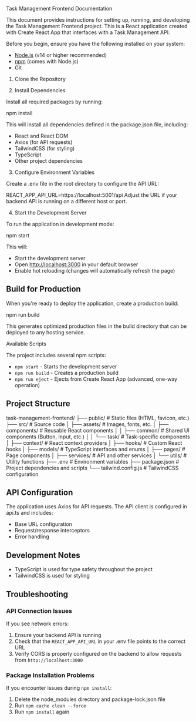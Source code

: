 Task Management Frontend Documentation

This document provides instructions for setting up, running, and developing the Task Management Frontend project. This is a React application created with Create React App that interfaces with a Task Management API.

Before you begin, ensure you have the following installed on your system:

- [Node.js](https://nodejs.org/) (v14 or higher recommended)
- [npm](https://www.npmjs.com/) (comes with Node.js)
- Git

1. Clone the Repository

2. Install Dependencies

Install all required packages by running:

npm install

This will install all dependencies defined in the package.json file, including:

- React and React DOM
- Axios (for API requests)
- TailwindCSS (for styling)
- TypeScript
- Other project dependencies

3. Configure Environment Variables

Create a .env file in the root directory to configure the API URL:

REACT_APP_API_URL=https://localhost:5001/api
Adjust the URL if your backend API is running on a different host or port.

4. Start the Development Server

To run the application in development mode:

npm start

This will:

- Start the development server
- Open [http://localhost:3000](http://localhost:3000) in your default browser
- Enable hot reloading (changes will automatically refresh the page)

## Build for Production

When you're ready to deploy the application, create a production build:

npm run build

This generates optimized production files in the build directory that can be deployed to any hosting service.

Available Scripts

The project includes several npm scripts:

- `npm start` - Starts the development server
- `npm run build` - Creates a production build
- `npm run eject` - Ejects from Create React App (advanced, one-way operation)

## Project Structure

task-management-frontend/
├── public/ # Static files (HTML, favicon, etc.)
├── src/ # Source code
│ ├── assets/ # Images, fonts, etc.
│ ├── components/ # Reusable React components
│ │ ├── common/ # Shared UI components (Button, Input, etc.)
│ │ └── task/ # Task-specific components
│ ├── context/ # React context providers
│ ├── hooks/ # Custom React hooks
│ ├── models/ # TypeScript interfaces and enums
│ ├── pages/ # Page components
│ ├── services/ # API and other services
│ └── utils/ # Utility functions
├── .env # Environment variables
├── package.json # Project dependencies and scripts
└── tailwind.config.js # TailwindCSS configuration

## API Configuration

The application uses Axios for API requests. The API client is configured in api.ts and includes:

- Base URL configuration
- Request/response interceptors
- Error handling

## Development Notes

- TypeScript is used for type safety throughout the project
- TailwindCSS is used for styling

## Troubleshooting

### API Connection Issues

If you see network errors:

1. Ensure your backend API is running
2. Check that the `REACT_APP_API_URL` in your .env file points to the correct URL
3. Verify CORS is properly configured on the backend to allow requests from `http://localhost:3000`

### Package Installation Problems

If you encounter issues during `npm install`:

1. Delete the node_modules directory and package-lock.json file
2. Run `npm cache clean --force`
3. Run `npm install` again
